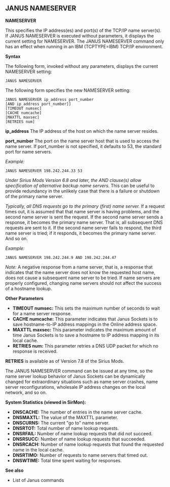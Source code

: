 ## JANUS NAMESERVER

**NAMESERVER**

This specifies the IP address(es) and port(s) of the TCP/IP name server(s). If JANUS NAMESERVER is executed without parameters, it displays the current setting for NAMESERVER. The JANUS NAMESERVER command only has an effect when running in an IBM (TCPTYPE=IBM) TCP/IP environment.

**Syntax**

The following form, invoked without any parameters, displays the current NAMESERVER setting:

```
JANUS NAMESERVER
```

The following form specifies the new NAMESERVER setting:

```
JANUS NAMESERVER ip_address port_number
[AND ip_address port_number]]
[TIMEOUT numsec]
[CACHE numcache]
[MAXTTL maxsec]
[RETRIES num]
```

**ip_address** The IP address of the host on which the name server resides.

**port_number** The port on the name server host that is used to access the name server. If port_number is not specified, it defaults to 53, the standard port for name servers.

*Example:*

```
JANUS NAMESERVER 198.242.244.33 53
```

*Under Sirius Mods Version 6.8 and later, the AND clause(s) allow specification of alternative backup name servers.* This can be useful to provide redundancy in the unlikely case that there is a failure or shutdown of the primary name server.

*Typically, all DNS requests go to the primary (first) name server.* If a request times out, it is assumed that that name server is having problems, and the second name server is sent the request. If the second name server sends a response, it becomes the primary name server. That is, all subsequent DNS requests are sent to it. If the second name server fails to respond, the third name server is tried; if it responds, it becomes the primary name server. And so on.

*Example:*

```
JANUS NAMESERVER 198.242.244.9 AND 198.242.244.47
```

*Note:* A negative response from a name server, that is, a response that indicates that the name server does not know the requested host name, does not cause a subsequent name server to be tried. If name servers are properly configured, changing name servers should not affect the success of a hostname lookup.

**Other Parameters**

* **TIMEOUT numsec:** This sets the maximum number of seconds to wait for a name server response.
* **CACHE numcache:** This parameter indicates that Janus Sockets is to save hostname-to-IP address mappings in the Online address space.
* **MAXTTL maxsec:** This parameter indicates the maximum amount of time Janus Sockets is to save a hostname to IP address mapping in its local cache.
* **RETRIES num:** This parameter retries a DNS UDP packet for which no response is received.

**RETRIES** is available as of Version 7.8 of the Sirius Mods.

The JANUS NAMESERVER command can be issued at any time, so the name server lookup behavior of Janus Sockets can be dynamically changed for extraordinary situations such as name server crashes, name server reconfigurations, wholesale IP address changes on the local network, and so on.

**System Statistics (viewed in SirMon):**

* **DNSCACHE:** The number of entries in the name server cache.
* **DNSMAXTL:** The value of the MAXTTL parameter.
* **DNSCURNS:** The current "go to" name server.
* **DNSRTOT:** Total number of name lookup requests.
* **DNSRFAIL:** Number of name lookup requests that did not succeed.
* **DNSRSUCC:** Number of name lookup requests that succeeded.
* **DNSRCACH:** Number of name lookup requests that found the requested name in the local cache.
* **DNSRTIMO:** Number of requests to name servers that timed out.
* **DNSWTIME:** Total time spent waiting for responses.

**See also**

* List of Janus commands

